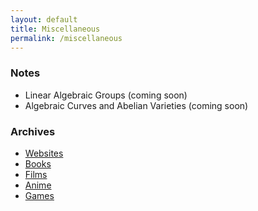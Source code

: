 ```yaml
---
layout: default
title: Miscellaneous
permalink: /miscellaneous
---
```



### Notes
- Linear Algebraic Groups (coming soon)
- Algebraic Curves and Abelian Varieties (coming soon)

### Archives
- [Websites](/blog/websites)
- [Books](/blog/books)
- [Films](/blog/films)
- [Anime](/blog/anime)
- [Games](/blog/games)
